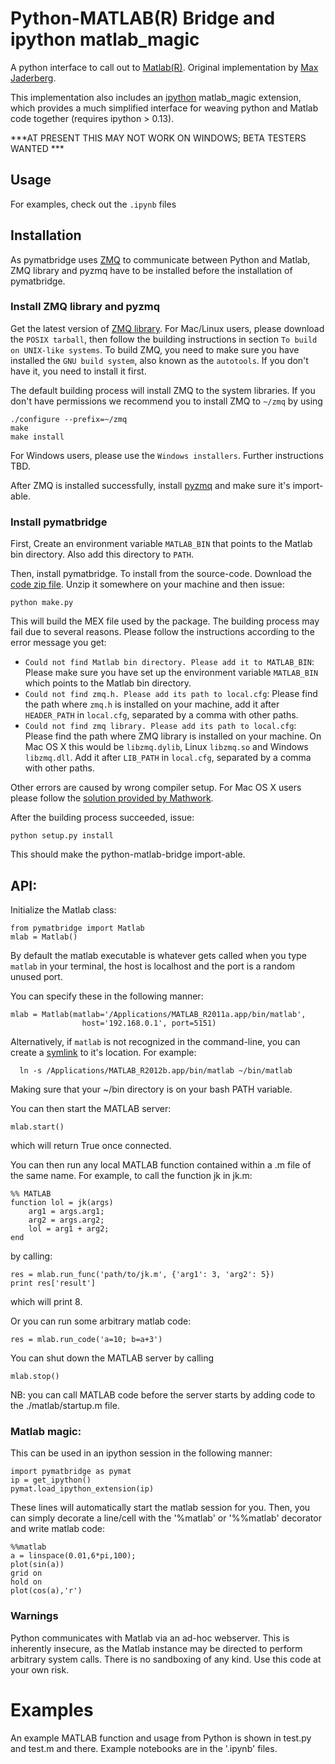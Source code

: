 # Python-MATLAB(R) Bridge and ipython matlab_magic

A python interface to call out to [Matlab(R)](http://mathworks.com). Original
implementation by [Max Jaderberg](http://www.maxjaderberg.com/).

This implementation also includes an [ipython](http://ipython.org) matlab_magic
extension, which provides a much simplified interface for weaving python and
Matlab code together (requires ipython > 0.13).  


***AT PRESENT THIS MAY NOT WORK ON WINDOWS; BETA TESTERS WANTED ***

## Usage

For examples, check out the `.ipynb` files

## Installation

As pymatbridge uses [ZMQ](http://zeromq.org/) to communicate between Python and 
Matlab, ZMQ library and pyzmq have to be installed before the installation of 
pymatbridge. 

### Install ZMQ library and pyzmq

Get the latest version of [ZMQ library](http://zeromq.org/intro:get-the-software). 
For Mac/Linux users, please download the `POSIX tarball`, then follow the building 
instructions in section `To build on UNIX-like systems`. To build ZMQ, you need to make 
sure you have installed the `GNU build system`, also known as the `autotools`. If you 
don't have it, you need to install it first. 

The default building process will install ZMQ to the system libraries. If you don't have 
permissions we recommend you to install ZMQ to `~/zmq` by using 

	./configure --prefix=~/zmq
	make
	make install
	
For Windows users, please use the `Windows installers`. Further instructions TBD. 
	
After ZMQ is installed successfully, install [pyzmq](http://zeromq.org/bindings:python) 
and make sure it's import-able.

### Install pymatbridge

First, Create an environment variable `MATLAB_BIN` that points to the Matlab bin directory.
Also add this directory to `PATH`. 

Then, install pymatbridge. 
To install from the source-code. Download the [code zip
file](https://github.com/arokem/python-matlab-bridge/archive/master.zip). Unzip
it somewhere on your machine and then issue:

	python make.py

This will build the MEX file used by the package. The building process may fail due to 
several reasons. Please follow the instructions according to the error message you get:

- `Could not find Matlab bin directory. Please add it to MATLAB_BIN`: Please make 
sure you have set up the environment variable `MATLAB_BIN` which points to the Matlab bin 
directory.
- `Could not find zmq.h. Please add its path to local.cfg`: Please find the path
where `zmq.h` is installed on your machine, add it after `HEADER_PATH` in `local.cfg`, 
separated by a comma with other paths.
- `Could not find zmq library. Please add its path to local.cfg`: Please find the 
path where ZMQ library is installed on your machine. On Mac OS X this would be `libzmq.dylib`,
Linux `libzmq.so` and Windows `libzmq.dll`. Add it after `LIB_PATH` in `local.cfg`, 
separated by a comma with other paths.

Other errors are caused by wrong compiler setup. For Mac OS X users please 
follow the 
 [solution provided by Mathwork](http://www.mathworks.com/support/compilers/R2012b/maci64.html#matlab).
 
After the building process succeeded, issue:

	python setup.py install

This should make the python-matlab-bridge import-able.


## API: 

Initialize the Matlab class:

    from pymatbridge import Matlab
    mlab = Matlab()

By default the matlab executable is whatever gets called when you type `matlab`
in your terminal, the host is localhost and the port is a random unused port.

You can specify these in the following manner: 

    mlab = Matlab(matlab='/Applications/MATLAB_R2011a.app/bin/matlab',
                    host='192.168.0.1', port=5151)

Alternatively, if `matlab` is not recognized in the command-line, you can
create a [symlink](http://en.wikipedia.org/wiki/Symbolic_link) to it's
location. For example:

	  ln -s /Applications/MATLAB_R2012b.app/bin/matlab ~/bin/matlab

Making sure that your ~/bin directory is on your bash PATH variable.
	  
You can then start the MATLAB server:

    mlab.start()

which will return True once connected.

You can then run any local MATLAB function contained within a .m file of the
same name. For example, to call the function jk in jk.m:

    %% MATLAB
    function lol = jk(args)
        arg1 = args.arg1;
        arg2 = args.arg2;
        lol = arg1 + arg2;
    end

by calling:

    res = mlab.run_func('path/to/jk.m', {'arg1': 3, 'arg2': 5})
    print res['result']

which will print 8.

Or you can run some arbitrary matlab code:

    res = mlab.run_code('a=10; b=a+3')

You can shut down the MATLAB server by calling

    mlab.stop()

NB: you can call MATLAB code before the server starts by adding code to the ./matlab/startup.m file.


### Matlab magic: 

This can be used in an ipython session in the following manner:

    import pymatbridge as pymat
    ip = get_ipython()
    pymat.load_ipython_extension(ip)

These lines will automatically start the matlab session for you. Then, you can
simply decorate a line/cell with the '%matlab' or '%%matlab' decorator and
write matlab code:

    %%matlab 
    a = linspace(0.01,6*pi,100);
    plot(sin(a))
    grid on
    hold on
    plot(cos(a),'r')

### Warnings

Python communicates with Matlab via an ad-hoc webserver. This is inherently
insecure, as the Matlab instance may be directed to perform arbitrary system
calls. There is no sandboxing of any kind. Use this code at your own risk.

# Examples

An example MATLAB function and usage from Python is shown in test.py and test.m
and there. Example notebooks are in the '.ipynb' files. 


